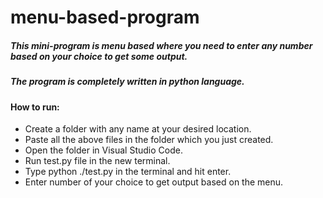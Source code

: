 # menu-based-program
<h5>This mini-program is menu based where you need to enter any number based on your choice to get some output.</h5>
<h5>The program is completely written in python language.</h5>

<h4>How to run:</h4>
<ul>
  <li>Create a folder with any name at your desired location.</li>
  <li>Paste all the above files in the folder which you just created.</li>
  <li>Open the folder in Visual Studio Code.</li>
  <li>Run test.py file in the new terminal.</li>
  <li>Type python ./test.py in the terminal and hit enter.</li>
  <li>Enter number of your choice to get output based on the menu.</li>
  
  </ul>

